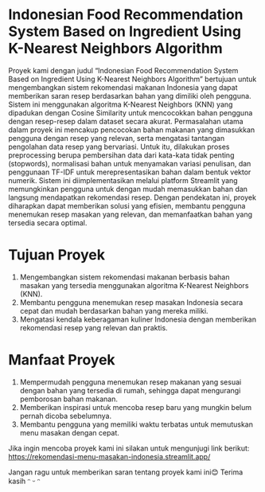 # Indonesian Food Recommendation System Based on Ingredient Using K-Nearest Neighbors Algorithm
Proyek kami dengan judul “Indonesian Food Recommendation System Based on Ingredient Using K-Nearest Neighbors Algorithm” bertujuan untuk mengembangkan sistem rekomendasi makanan Indonesia yang dapat memberikan saran resep berdasarkan bahan yang dimiliki oleh pengguna. Sistem ini menggunakan algoritma K-Nearest Neighbors (KNN) yang dipadukan dengan Cosine Similarity untuk mencocokkan bahan pengguna dengan resep-resep dalam dataset secara akurat. Permasalahan utama dalam proyek ini mencakup pencocokan bahan makanan yang dimasukkan pengguna dengan resep yang relevan, serta mengatasi tantangan pengolahan data resep yang bervariasi. Untuk itu, dilakukan proses preprocessing berupa pembersihan data dari kata-kata tidak penting (stopwords), normalisasi bahan untuk menyamakan variasi penulisan, dan penggunaan TF-IDF untuk merepresentasikan bahan dalam bentuk vektor numerik. Sistem ini diimplementasikan melalui platform Streamlit yang memungkinkan pengguna untuk dengan mudah memasukkan bahan dan langsung mendapatkan rekomendasi resep. Dengan pendekatan ini, proyek diharapkan dapat memberikan solusi yang efisien, membantu pengguna menemukan resep masakan yang relevan, dan memanfaatkan bahan yang tersedia secara optimal.

# Tujuan Proyek
1. Mengembangkan sistem rekomendasi makanan berbasis bahan masakan yang tersedia menggunakan algoritma K-Nearest Neighbors (KNN).
2. Membantu pengguna menemukan resep masakan Indonesia secara cepat dan mudah berdasarkan bahan yang mereka miliki.
3. Mengatasi kendala keberagaman kuliner Indonesia dengan memberikan rekomendasi resep yang relevan dan praktis.

# Manfaat Proyek
1. Mempermudah pengguna menemukan resep makanan yang sesuai dengan bahan yang tersedia di rumah, sehingga dapat mengurangi pemborosan bahan makanan.
2. Memberikan inspirasi untuk mencoba resep baru yang mungkin belum pernah dicoba sebelumnya.
3. Membantu pengguna yang memiliki waktu terbatas untuk memutuskan menu masakan dengan cepat.

Jika ingin mencoba proyek kami ini silakan untuk mengunjugi link berikut: https://rekomendasi-menu-masakan-indonesia.streamlit.app/

Jangan ragu untuk memberikan saran tentang proyek kami ini😊 Terima kasih ᵔ ᵕ ᵔ
